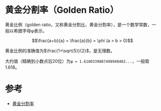 # 黄金分割率（Golden Ratio）
黄金比例（golden ratio，又称黄金分割比、黄金分割率），是一个数学常数，一般以希腊字母φ表示。

$$\frac{a+b}{a} = \frac{a}{b} = \phi (a > b > 0)$$

黄金比例的准确值为$\frac{1+\sqrt{5}}{2}$，是无理数。

大约值（精确到小数点后20位）为`φ = 1.6180339887498948482...`，一般取1.618。

# 参考
 * [黄金分割率](https://zh.wikipedia.org/wiki/%E9%BB%84%E9%87%91%E5%88%86%E5%89%B2%E7%8E%87)